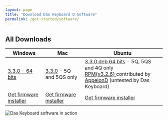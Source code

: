 ```yaml
---
layout: page
title: "Download Das Keyboard Q Software"
permalink: /get-started/software/
---
```


<div class="homepage__button_row"
      id="softwarep-age-button-container"
      style="display: none;">
  <div style="text-align:center;">
    <a style="margin-right:0px;"
      class="get-started-button"
      id="software-download-button">Download Das&nbsp;Keyboard&nbsp;Q </a>
    <small>
      <small id="software-version-number"></small>
    </small>
  </div>
  <div style="text-align: center; margin-left: 20px;">
  <a href="{{ 'updates/changelog/'  | relative_url }}">What's new?</a>
  </div>
</div>


## All Downloads

<div id="all-downloads"></div>

<table  class='table table-bordered'>
  <thead>
    <tr>
      <th scope="col">Windows</th>
      <th scope="col">Mac</th>
      <th scope="col">Ubuntu</th>
    </tr>
    </thead>
  <tr>
    <td>
        <a href='https://download.daskeyboard.com/q-software-releases/3.3.0/Das-Keyboard-Q_3.3.0.exe'>
            3.3.0 - 64 bits
        </a>
    </td>
    <td>
      <a href='https://download.daskeyboard.com/q-software-releases/3.3.0/Das-Keyboard-Q_3.3.0.pkg'>
        3.3.0</a> - 5Q and 5QS only
    </td>
    <td>
       <a href='https://download.daskeyboard.com/q-software-releases/3.3.0/Das-Keyboard-Q_3.3.0.deb'>
        3.3.0.deb 64 bits</a> - 5Q, 5QS and 4Q only<br/>
      <a href='https://copr.fedorainfracloud.org/coprs/appelond/das-keyboard/'>RPM(v3.2.6) </a> contributed by <a href="http://dennis-blog.appelon.net/">AppelonD</a> (untested by Das Keyboard)
    </td>
  </tr>

  <tr>
    <td><a href="{{ 'get-started/firmware/'  | relative_url }}"
        class="btn btn-sm btn-outline-dark"> Get firmware installer</a>
    </td>
    <td><a href="{{ 'get-started/firmware/'  | relative_url }}"
        class="btn btn-sm btn-outline-dark"> Get firmware installer</a>
    </td>
    <td><a href="{{ 'get-started/firmware/'  | relative_url }}"
        class="btn btn-sm btn-outline-dark"> Get firmware installer</a>
    </td>

  </tr>
</table>

<img src="{{ 'images/5Q-box-back.jpg'  | relative_url }}" alt="Das Keyboard software in action">
